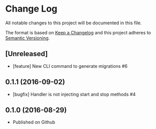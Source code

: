 # Change Log
All notable changes to this project will be documented in this file.

The format is based on [Keep a Changelog](http://keepachangelog.com/)
and this project adheres to [Semantic Versioning](http://semver.org/).

## [Unreleased]
- [feature] New CLI command to generate migrations #6

## 0.1.1 (2016-09-02)
- [bugfix] Handler is not injecting start and stop methods #4

## 0.1.0 (2016-08-29)
- Published on Github
